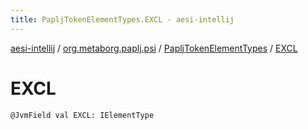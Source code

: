 ```yaml
---
title: PapljTokenElementTypes.EXCL - aesi-intellij
---
```


[aesi-intellij](../../index.html) / [org.metaborg.paplj.psi](../index.html) / [PapljTokenElementTypes](index.html) / [EXCL](.)

# EXCL

`@JvmField val EXCL: IElementType`